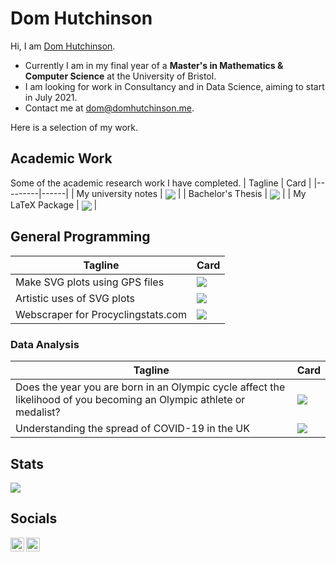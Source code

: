 # Dom Hutchinson
<!--
<p align="left"> <img src="https://komarev.com/ghpvc/?username=dajhutchinson&label=Views&color=green#&style=flat-square" alt="dajhutchinson" /> </p>
-->
Hi, I am [Dom Hutchinson](http://www.domhutchinson.me).<br/>
- Currently I am in my final year of a **Master's in Mathematics &amp; Computer Science** at the University of Bristol.
- I am looking for work in Consultancy and in Data Science, aiming to start in July 2021.
- Contact me at [dom@domhutchinson.me](mailto:dom@domhutchinson.me).

Here is a selection of my work.

## Academic Work
Some of the academic research work I have completed.
| Tagline | Card |
|---------|------|
| My university notes | <a href="https://github.com/dajhutchinson/University-of-Bristol-CS-Maths"><img align="center" src="https://github-readme-stats.vercel.app/api/pin/?username=dajhutchinson&repo=University-of-Bristol-CS-Maths&title_color=547358&text_color=547358" /></a> |
| Bachelor's Thesis | <a href="https://github.com/dajhutchinson/Detecting-Large-Neighbourhoods-in-Graph-Streams"><img align="center" src="https://github-readme-stats.vercel.app/api/pin/?username=dajhutchinson&repo=Detecting-Large-Neighbourhoods-in-Graph-Streams&title_color=547358&text_color=547358" /></a> |
| My LaTeX Package | <a href="https://github.com/dajhutchinson/LaTeX-Package"><img align="center" src="https://github-readme-stats.vercel.app/api/pin/?username=dajhutchinson&repo=LaTeX-Package&title_color=547358&text_color=547358" /></a> |

## General Programming
| Tagline | Card |
|---------|------|
| Make SVG plots using GPS files | <a href="https://github.com/dajhutchinson/Strava_To_SVG"><img align="center" src="https://github-readme-stats.vercel.app/api/pin/?username=dajhutchinson&repo=Strava_To_SVG&title_color=547358&text_color=547358" /></a> |
| Artistic uses of SVG plots | <a href="https://github.com/dajhutchinson/playing-with-svgs"><img align="center" src="https://github-readme-stats.vercel.app/api/pin/?username=dajhutchinson&repo=playing-with-svgs&title_color=547358&text_color=547358" /></a> |
| Webscraper for Procyclingstats.com | <a href="https://github.com/dajhutchinson/ProCyclingStats-scraper"><img align="center" src="https://github-readme-stats.vercel.app/api/pin/?username=dajhutchinson&repo=ProCyclingStats-scraper&title_color=547358&text_color=547358" /></a> |

### Data Analysis
| Tagline | Card |
|---------|------|
| Does the year you are born in an Olympic cycle affect the likelihood of you becoming an Olympic athlete or medalist? | <a href="https://github.com/dajhutchinson/Olympic-Analysis"><img align="center" src="https://github-readme-stats.vercel.app/api/pin/?username=dajhutchinson&repo=Olympic-Analysis&title_color=547358&text_color=547358" /></a> |
| Understanding the spread of COVID-19 in the UK | <a href="https://github.com/dajhutchinson/COVID_19"><img align="center" src="https://github-readme-stats.vercel.app/api/pin/?username=dajhutchinson&repo=COVID_19&title_color=547358&text_color=547358" /></a> |

## Stats
<a href="https://github.com/dajhutchinson">
  <img align="center" src="https://github-readme-stats.vercel.app/api/top-langs/?username=dajhutchinson&hide_langs_below=1&title_color=547358&text_color=547358" />
</a>

## Socials
<a href="https://www.linkedin.com/in/dom-hutchinson-60496018a/">
  <img align="left" alt="Pawan's Linkdein" width="22px" src="https://cdn.jsdelivr.net/npm/simple-icons@v3/icons/linkedin.svg" />
</a>
<a href="https://github.com/dajhutchinson">
  <img align="left" alt="Pawan's Github" width="22px" src="https://cdn.jsdelivr.net/npm/simple-icons@v3/icons/github.svg" />
</a>
